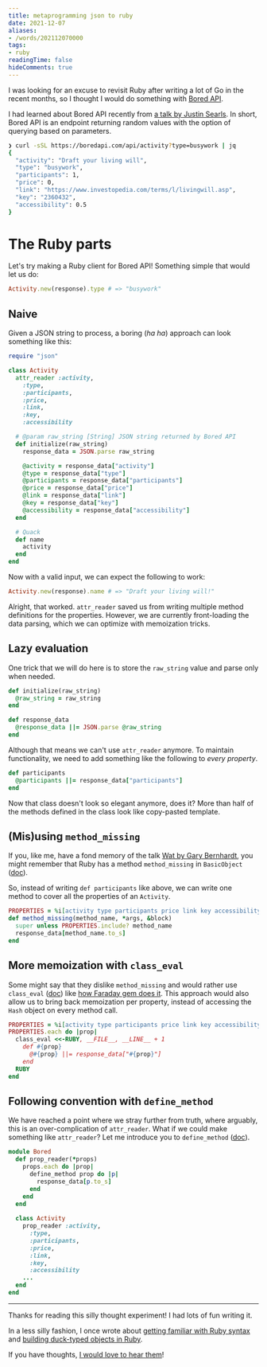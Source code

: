 ```yaml
---
title: metaprogramming json to ruby
date: 2021-12-07
aliases:
- /words/202112070000
tags:
- ruby
readingTime: false
hideComments: true
---
```


I was looking for an excuse to revisit Ruby after writing a lot of Go in the recent months, so I thought I would do something with [Bored API](https://www.boredapi.com).

I had learned about Bored API recently from [a talk by Justin Searls](https://youtu.be/g2zJC2XKblo). In short, Bored API is an endpoint returning random values with the option of querying based on parameters.

<!--more-->

```sh
❯ curl -sSL https://boredapi.com/api/activity?type=busywork | jq
{
  "activity": "Draft your living will",
  "type": "busywork",
  "participants": 1,
  "price": 0,
  "link": "https://www.investopedia.com/terms/l/livingwill.asp",
  "key": "2360432",
  "accessibility": 0.5
}
```

# The Ruby parts

Let's try making a Ruby client for Bored API! Something simple that would let us do:

```ruby
Activity.new(response).type # => "busywork"
```

## Naive

Given a JSON string to process, a boring (_ha ha_) approach can look something like this:

```ruby
require "json"

class Activity
  attr_reader :activity,
    :type,
    :participants,
    :price,
    :link,
    :key,
    :accessibility

  # @param raw_string [String] JSON string returned by Bored API
  def initialize(raw_string)
    response_data = JSON.parse raw_string

    @activity = response_data["activity"]
    @type = response_data["type"]
    @participants = response_data["participants"]
    @price = response_data["price"]
    @link = response_data["link"]
    @key = response_data["key"]
    @accessibility = response_data["accessibility"]
  end

  # Quack
  def name
    activity
  end
end
```

Now with a valid input, we can expect the following to work:

```ruby
Activity.new(response).name # => "Draft your living will!"
```

Alright, that worked. `attr_reader` saved us from writing multiple method definitions for the properties. However, we are currently front-loading the data parsing, which we can optimize with memoization tricks.

## Lazy evaluation

One trick that we will do here is to store the `raw_string` value and parse only when needed.

```ruby
def initialize(raw_string)
  @raw_string = raw_string
end

def response_data
  @response_data ||= JSON.parse @raw_string
end
```

Although that means we can't use `attr_reader` anymore. To maintain functionality, we need to add something like the following to _every property_.

```ruby
def participants
  @participants ||= response_data["participants"]
end
```

Now that class doesn't look so elegant anymore, does it? More than half of the methods defined in the class look like copy-pasted template.

## (Mis)using `method_missing`

If you, like me, have a fond memory of the talk [Wat by Gary Bernhardt](https://www.destroyallsoftware.com/talks/wat), you might remember that Ruby has a method `method_missing` in `BasicObject` ([doc](https://ruby-doc.org/core-3.0.2/BasicObject.html#method-i-method_missing)).

So, instead of writing `def participants` like above, we can write one method to cover all the properties of an `Activity`.

```ruby
PROPERTIES = %i[activity type participants price link key accessibility]
def method_missing(method_name, *args, &block)
  super unless PROPERTIES.include? method_name
  response_data[method_name.to_s]
end
```

## More memoization with `class_eval`

Some might say that they dislike `method_missing` and would rather use `class_eval` ([doc](https://ruby-doc.org/core-3.0.2/Module.html#method-i-class_eval)) like [how Faraday gem does it](https://github.com/lostisland/faraday/blob/65b8d3904f3a62e19444c9f4b7ef5b3ffe7e3e6d/lib/faraday/connection.rb#L197-L206). This approach would also allow us to bring back memoization per property, instead of accessing the `Hash` object on every method call.

```ruby
PROPERTIES = %i[activity type participants price link key accessibility]
PROPERTIES.each do |prop|
  class_eval <<-RUBY, __FILE__, __LINE__ + 1
    def #{prop}
      @#{prop} ||= response_data["#{prop}"]
    end
  RUBY
end
```

## Following convention with `define_method`

We have reached a point where we stray further from truth, where arguably, this is an over-complication of `attr_reader`. What if we could make something like `attr_reader`? Let me introduce you to `define_method` ([doc](https://ruby-doc.org/core-3.0.2/Module.html#method-i-define_method)).

```ruby
module Bored
  def prop_reader(*props)
    props.each do |prop|
      define_method prop do |p|
        response_data[p.to_s]
      end
    end
  end
  
  class Activity
    prop_reader :activity,
      :type,
      :participants,
      :price,
      :link,
      :key,
      :accessibility
    ...
  end
end
```

---

Thanks for reading this silly thought experiment! I had lots of fun writing it.

In a less silly fashion, I once wrote about [getting familiar with Ruby syntax](https://gist.github.com/wilsonehusin/dee7cf99ad6f1d94369dc6f31268a600) and [building duck-typed objects in Ruby](https://gist.github.com/wilsonehusin/cbcf6d98207c596837351f4dd87e539a).

If you have thoughts, [I would love to hear them](/about#contact--social)!
